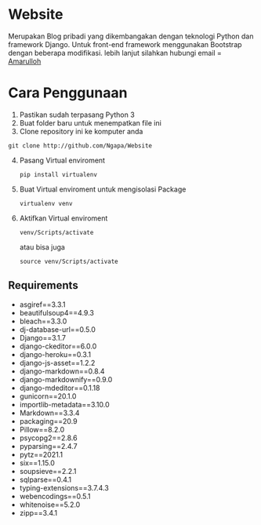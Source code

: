 # Website

Merupakan Blog pribadi yang dikembangakan dengan teknologi Python dan framework Django.
Untuk front-end framework menggunakan Bootstrap dengan beberapa modifikasi.
lebih lanjut silahkan hubungi email = [Amarulloh](krilinamar@gmail.com)

# Cara Penggunaan

1. Pastikan sudah terpasang Python 3
2. Buat folder baru untuk menempatkan file ini
3. Clone repository ini ke komputer anda

  ` git clone http://github.com/Ngapa/Website `

4. Pasang Virtual enviroment
 
    ` pip install virtualenv `
    
5. Buat Virtual enviroment untuk mengisolasi Package
  
    ` virtualenv venv `
  
6. Aktifkan Virtual enviroment
   
   ` venv/Scripts/activate `
   
   atau bisa juga
   
   ` source venv/Scripts/activate `


## Requirements
- asgiref==3.3.1
- beautifulsoup4==4.9.3
- bleach==3.3.0
- dj-database-url==0.5.0
- Django==3.1.7
- django-ckeditor==6.0.0
- django-heroku==0.3.1
- django-js-asset==1.2.2
- django-markdown==0.8.4
- django-markdownify==0.9.0
- django-mdeditor==0.1.18
- gunicorn==20.1.0
- importlib-metadata==3.10.0
- Markdown==3.3.4
- packaging==20.9
- Pillow==8.2.0
- psycopg2==2.8.6
- pyparsing==2.4.7
- pytz==2021.1
- six==1.15.0
- soupsieve==2.2.1
- sqlparse==0.4.1
- typing-extensions==3.7.4.3
- webencodings==0.5.1
- whitenoise==5.2.0
- zipp==3.4.1

